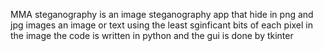 MMA steganography is  an image  steganography app that hide  in png and  jpg images   an image  or text using the  least sginficant bits  of  each pixel in  the  image the  code  is written in python and  the  gui is done  by tkinter
